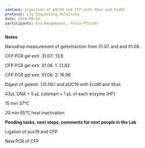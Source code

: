 ```yaml
---
aimtask: Digestion of pUC19 and CFP with Xbal and EcoRI
protocol: Lsg Sequenzing Anleitung
date: 2019-09-03 
participants: Eva Neugebauer, Felix Pfister
---
```


**Notes**

Nanodrop measurement of gelextraction from 31.07. and and 01.08. 

CFP PCR gel extr. 31.07.: 13,6

CFP PCR gel extr. 01.08. 1: 21,82

CFP PCR gel extr. 01.08. 2: 16,96



Digest of gelextr. (31.08.) and pUC19 with EcoRI and XbaI: 

43µL DNA + 5 µL cutsmart + 1 µL of each enzyme (HF)



15 min 37°C

20 min 65°C heat inactivation

**Pending tasks, next steps, comments for next people in the Lab**





Ligation of puc19 and CFP

New PCR of CFP